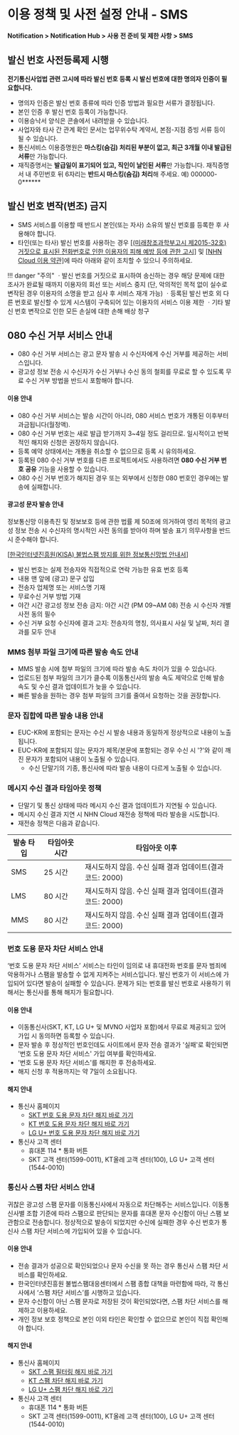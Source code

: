 # 이용 정책 및 사전 설정 안내 - SMS 

**Notification > Notification Hub > 사용 전 준비 및 제한 사항 > SMS**

## 발신 번호 사전등록제 시행

<b>전기통신사업법 관련 고시에 따라 발신 번호 등록 시 발신 번호에 대한 명의자 인증이 필요합니다.</b>

* 명의자 인증은 발신 번호 종류에 따라 인증 방법과 필요한 서류가 결정됩니다.
* 본인 인증 후 발신 번호 등록이 가능합니다.
* 이용승낙서 양식은 콘솔에서 내려받을 수 있습니다.
* 사업자와 타사 간 관계 확인 문서는 업무위수탁 계약서, 본점-지점 증빙 서류 등이 될 수 있습니다.
* 통신서비스 이용증명원은 **마스킹(숨김) 처리된 부분이 없고, 최근 3개월 이내 발급된 서류**만 가능합니다.
* 재직증명서는 **발급일이 표기되어 있고, 직인이 날인된 서류**만 가능합니다. 재직증명서 내 주민번호 뒤 6자리는 **반드시 마스킹(숨김) 처리**해 주세요. 예) 000000-0\*\*\*\*\*\*

<span id='fabrication-number'></span>

## 발신 번호 변작(변조) 금지
* SMS 서비스를 이용할 때 반드시 본인(또는 자사) 소유의 발신 번호를 등록한 후 사용해야 합니다.
* 타인(또는 타사) 발신 번호를 사용하는 경우 <a href="https://www.msit.go.kr/bbs/view.do?sCode=user&mId=108&mPid=103&bbsSeqNo=83&nttSeqNo=1259891" target="_blank">[(미래창조과학부고시 제2015-32호) 거짓으로 표시된 전화번호로 인한 이용자의 피해 예방 등에 관한 고시]</a> 및 <a href="https://www.nhncloud.com/kr/terms/terms-service" target="_blank">[NHN Cloud 이용 약관]</a>에 따라 아래와 같이 조치할 수 있으니 주의하세요. 

!!! danger "주의"
    ㆍ발신 번호를 거짓으로 표시하여 송신하는 경우 해당 문제에 대한 조사가 완료될 때까지 이용자의 회선 또는 서비스 중지
      (단, 악의적인 목적 없이 실수로 변작된 경우 이용자의 소명을 받고 심사 후 서비스 재개 가능)
    ㆍ등록된 발신 번호 외 다른 번호로 발신할 수 있게 시스템이 구축되어 있는 이용자의 서비스 이용 제한 
    ㆍ기타 발신 번호 변작으로 인한 모든 손실에 대한 손해 배상 청구

<span id="rejection-of-receiving-080"></span>

## 080 수신 거부 서비스 안내
* 080 수신 거부 서비스는 광고 문자 발송 시 수신자에게 수신 거부를 제공하는 서비스입니다.
* 광고성 정보 전송 시 수신자가 수신 거부나 수신 동의 철회를 무료로 할 수 있도록 무료 수신 거부 방법을 반드시 포함해야 합니다.

#### 이용 안내
* 080 수신 거부 서비스는 발송 시간이 아니라, 080 서비스 번호가 개통된 이후부터 과금됩니다(월정액).
* 080 수신 거부 번호는 새로 발급 받기까지 3~4일 정도 걸리므로. 일시적이고 반복적인 해지와 신청은 권장하지 않습니다.
* 등록 예약 상태에서는 개통을 취소할 수 없으므로 등록 시 유의하세요.
* 등록된 080 수신 거부 번호를 다른 프로젝트에서도 사용하려면  **080 수신 거부 번호 공유** 기능을 사용할 수 있습니다.
* 080 수신 거부 번호가 해지된 경우 또는 외부에서 신청한 080 번호인 경우에는 발송에 실패합니다.

#### 광고성 문자 발송 안내
정보통신망 이용촉진 및 정보보호 등에 관한 법률 제 50조에 의거하여 영리 목적의 광고성 정보 전송 시 수신자의 명시적인 사전 동의를 받아야 하며 발송 표기 의무사항을 반드시 준수해야 합니다. <br/>

[[한국인터넷진흥원(KISA) 불법스팸 방지를 위한 정보통신망법 안내서](https://static.toastoven.net/prod_sms/kisa_spam_guide.pdf)] <br/>

* 발신 번호는 실제 전송자와 직접적으로 연락 가능한 유효 번호 등록
* 내용 맨 앞에 (광고) 문구 삽입
* 전송자 업체명 또는 서비스명 기재
* 무료수신 거부 방법 기재
* 야간 시간 광고성 정보 전송 금지: 야간 시간 (PM 09~AM 08) 전송 시 수신자 개별 사전 동의 필수
* 수신 거부 요청 수신자에 결과 고지: 전송자의 명칭, 의사표시 사실 및 날짜, 처리 결과를 모두 안내

### MMS 첨부 파일 크기에 따른 발송 속도 안내
* MMS 발송 시에 첨부 파일의 크기에 따라 발송 속도 차이가 있을 수 있습니다.
* 업로드된 첨부 파일의 크기가 클수록 이동통신사의 발송 속도 제약으로 인해 발송 속도 및 수신 결과 업데이트가 늦을 수 있습니다.
* 빠른 발송을 원하는 경우 첨부 파일의 크기를 줄여서 요청하는 것을 권장합니다.

### 문자 집합에 따른 발송 내용 안내
* EUC-KR에 포함되는 문자는 수신 시 발송 내용과 동일하게 정상적으로 내용이 노출됩니다.
* EUC-KR에 포함되지 않는 문자가 제목/본문에 포함되는 경우 수신 시 '?'와 같이 깨진 문자가 포함되어 내용이 노출될 수 있습니다.
    * 수신 단말기의 기종, 통신사에 따라 발송 내용이 다르게 노출될 수 있습니다.

### 메시지 수신 결과 타임아웃 정책
* 단말기 및 통신 상태에 따라 메시지 수신 결과 업데이트가 지연될 수 있습니다.
* 메시지 수신 결과 지연 시 NHN Cloud 재전송 정책에 따라 발송을 시도합니다.
* 재전송 정책은 다음과 같습니다.

| 발송 타입 | 타임아웃 시간 | 타임아웃 이후 |
|---|---|---|
| SMS | 25 시간 | 재시도하지 않음. 수신 실패 결과 업데이트(결과 코드: 2000) |
| LMS | 80 시간 | 재시도하지 않음. 수신 실패 결과 업데이트(결과 코드: 2000) |
| MMS | 80 시간 | 재시도하지 않음. 수신 실패 결과 업데이트(결과 코드: 2000) |

<span id="about-phone-scam-blocking-services"></span>

### 번호 도용 문자 차단 서비스 안내
‘번호 도용 문자 차단 서비스’ 서비스는 타인이 임의로 내 휴대전화 번호를 문자 범죄에 악용하거나 스팸을 발송할 수 없게 지켜주는 서비스입니다. 발신 번호가 이 서비스에 가입되어 있다면 발송이 실패할 수 있습니다. 문제가 되는 번호를 발신 번호로 사용하기 위해서는 통신사를 통해 해지가 필요합니다.

#### 이용 안내
* 이동통신사(SKT, KT, LG U+ 및 MVNO 사업자 포함)에서 무료로 제공되고 있어 가입 시 동의하면 등록할 수 있습니다.
* 문자 발송 후 정상적인 번호인데도 사이트에서 문자 전송 결과가 '실패'로 확인되면 '번호 도용 문자 차단 서비스' 가입 여부를 확인하세요.
* '번호 도용 문자 차단 서비스'를 해지한 후 전송하세요.
* 해지 신청 후 적용까지는 약 7일이 소요됩니다.

#### 해지 안내
* 통신사 홈페이지
    * [SKT 번호 도용 문자 차단 해지 바로 가기](http://www.tworld.co.kr/normal.do?serviceId=S_PROD2001&viewId=V_PROD2001&prod_id=NA00004406)
    * [KT 번호 도용 문자 차단 해지 바로 가기](https://product.kt.com/wDic/productDetail.do?ItemCode=1047)
    * [LG U+ 번호 도용 문자 차단 해지 바로 가기](https://www.lguplus.com/plan/addon/addon-call-msg/LRZ0002297)
* 통신사 고객 센터
    * 휴대폰 114 * 통화 버튼
    * SKT 고객 센터(1599-0011), KT올레 고객 센터(100), LG U+ 고객 센터(1544-0010)

<span id="about-carrier-spam-text-blocking-services"></span>

### 통신사 스팸 차단 서비스 안내
귀찮은 광고성 스팸 문자를 이동통신사에서 자동으로 차단해주는 서비스입니다. 이동통신사별 조합 기준에 따라 스팸으로 판단되는 문자를 휴대폰 문자 수신함이 아닌 스팸 보관함으로 전송합니다. 정상적으로 발송이 되었지만 수신에 실패한 경우 수신 번호가 통신사 스팸 차단 서비스에 가입되어 있을 수 있습니다.

#### 이용 안내
* 전송 결과가 성공으로 확인되었으나 문자 수신을 못 하는 경우 통신사 스팸 차단 서비스를 확인하세요.
* 한국인터넷진흥원 불법스팸대응센터에서 스팸 종합 대책을 마련함에 따라, 각 통신사에서 ‘스팸 차단 서비스’를 시행하고 있습니다.
* 문자 수신함이 아닌 스팸 문자로 저장된 것이 확인되었다면, 스팸 차단 서비스를 해제하고 이용하세요.
* 개인 정보 보호 정책으로 본인 이외 타인은 확인할 수 없으므로 본인이 직접 확인해야 합니다.

#### 해지 안내
* 통신사 홈페이지
    * [SKT 스팸 필터링 해지 바로 가기](http://www.tworld.co.kr/normal.do?serviceId=S_PROD2001&viewId=V_PROD2001&prod_id=NA00002121)
    * [KT 스팸 차단 해지 바로 가기](https://product.kt.com/wDic/productDetail.do?ItemCode=479)
    * [LG U+ 스팸 차단 해지 바로 가기](https://www.lguplus.com/plan/addon/addon-call-msg/LRZ0000277)
* 통신사 고객 센터
    * 휴대폰 114 * 통화 버튼
    * SKT 고객 센터(1599-0011), KT올레 고객 센터(100), LG U+ 고객 센터(1544-0010)

